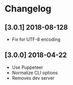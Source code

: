 
# Changelog

## [3.0.1] 2018-08-128

- Fix for UTF-8 encoding

## [3.0.0] 2018-04-22

- Use Puppeteer
- Normalize CLI options
- Removes dev server
